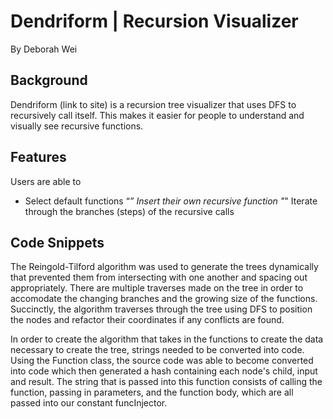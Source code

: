 # Dendriform | Recursion Visualizer
By Deborah Wei 

## Background 

Dendriform (link to site) is a recursion tree visualizer that uses DFS to recursively call itself. This makes it easier for people to understand and visually see recursive functions. 

## Features 

Users are able to

* Select default functions 
“*” Insert their own recursive function 
"*" Iterate through the branches (steps) of the recursive calls 

## Code Snippets 

The Reingold-Tilford algorithm was used to generate the trees dynamically that prevented them from intersecting with one another and spacing out appropriately. There are multiple traverses made on the tree in order to accomodate the changing branches and the growing size of the functions. Succinctly, the algorithm traverses through the tree using DFS to position the nodes and refactor their coordinates if any conflicts are found. 

In order to create the algorithm that takes in the functions to create the data necessary to create the tree, strings needed to be converted into code. Using the Function class, the source code was able to become converted into code which then generated a hash containing each node's child, input and result. The string that is passed into this function consists of calling the function, passing in parameters, and the function body, which are all passed into our constant funcInjector.




